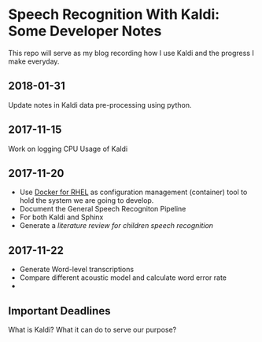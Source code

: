 # Speech Recognition With Kaldi: Some Developer Notes
This repo will serve as my blog recording how I use Kaldi and the progress I make everyday.

## 2018-01-31
Update notes in Kaldi data pre-processing using python.

## 2017-11-15
Work on logging CPU Usage of Kaldi

## 2017-11-20
* Use [Docker for RHEL](https://docs.docker.com/engine/installation/linux/docker-ee/rhel/) as configuration management (container) tool to hold the system we are going to develop.
* Document the General Speech Recogniton Pipeline
* For both Kaldi and Sphinx
* Generate a *literature review for children speech recognition*

## 2017-11-22
* Generate Word-level transcriptions
* Compare different acoustic model and calculate word error rate
* 
## Important Deadlines

What is Kaldi?
What it can do to serve our purpose?


